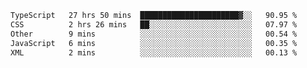 <!--START_SECTION:waka-->

```txt
TypeScript   27 hrs 50 mins  ██████████████████████▓░░   90.95 %
CSS          2 hrs 26 mins   ██░░░░░░░░░░░░░░░░░░░░░░░   07.97 %
Other        9 mins          ░░░░░░░░░░░░░░░░░░░░░░░░░   00.54 %
JavaScript   6 mins          ░░░░░░░░░░░░░░░░░░░░░░░░░   00.35 %
XML          2 mins          ░░░░░░░░░░░░░░░░░░░░░░░░░   00.13 %
```

<!--END_SECTION:waka-->
